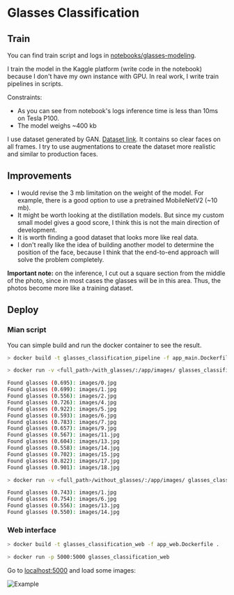# Glasses Classification

## Train

You can find train script and logs in [notebooks/glasses-modeling](https://github.com/yisaienkov/glasses_classification/blob/master/notebooks/glasses-modeling.ipynb).   

I train the model in the Kaggle platform (write code in the notebook) because I don't have my own instance with GPU. In real work, I write train pipelines in scripts.

Constraints:
- As you can see from notebook's logs inference time is less than 10ms on Tesla P100.
- The model weighs ~400 kb

I use dataset generated by GAN. [Dataset link](https://www.kaggle.com/jeffheaton/glasses-or-no-glasses). It contains so clear faces on all frames. I try to use augmentations to create the dataset more realistic and similar to production faces.


## Improvements

- I would revise the 3 mb limitation on the weight of the model. For example, there is a good option to use a pretrained MobileNetV2 (~10 mb).
- It might be worth looking at the distillation models. But since my custom small model gives a good score, I think this is not the main direction of development.
- It is worth finding a good dataset that looks more like real data.
- I don't really like the idea of building another model to determine the position of the face, because I think that the end-to-end approach will solve the problem completely.

**Important note:** on the inference, I cut out a square section from the middle of the photo, since in most cases the glasses will be in this area. Thus, the photos become more like a training dataset.

## Deploy

### Mian script

You can simple build and run the docker container to see the result.

```bash
> docker build -t glasses_classification_pipeline -f app_main.Dockerfile .

> docker run -v <full_path>/with_glasses/:/app/images/ glasses_classification_pipeline

Found glasses (0.695): images/0.jpg
Found glasses (0.699): images/1.jpg
Found glasses (0.556): images/2.jpg
Found glasses (0.726): images/4.jpg
Found glasses (0.922): images/5.jpg
Found glasses (0.593): images/6.jpg
Found glasses (0.783): images/7.jpg
Found glasses (0.657): images/9.jpg
Found glasses (0.567): images/11.jpg
Found glasses (0.604): images/13.jpg
Found glasses (0.558): images/14.jpg
Found glasses (0.702): images/15.jpg
Found glasses (0.822): images/17.jpg
Found glasses (0.901): images/18.jpg

> docker run -v <full_path>/without_glasses/:/app/images/ glasses_classification_pipeline

Found glasses (0.743): images/1.jpg
Found glasses (0.754): images/6.jpg
Found glasses (0.556): images/13.jpg
Found glasses (0.550): images/14.jpg
```


### Web interface

```bash
> docker build -t glasses_classification_web -f app_web.Dockerfile .

> docker run -p 5000:5000 glasses_classification_web
```

Go to [localhost:5000](http://localhost:5000) and load some images:

![Example](https://i.imgur.com/BkYFUPd.png)
